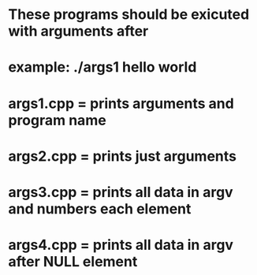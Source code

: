 # These programs should be exicuted with arguments after
#
# example: ./args1 hello world
#
# args1.cpp = prints arguments and program name
# args2.cpp = prints just arguments
# args3.cpp = prints all data in argv and numbers each element
# args4.cpp = prints all data in argv after NULL element
